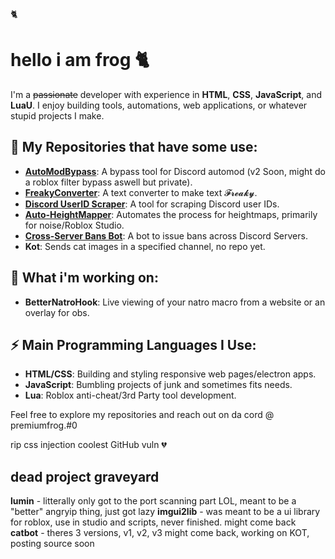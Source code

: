 🐈

# hello i am frog 🐈
I'm a ~~passionate~~ developer with experience in **HTML**, **CSS**, **JavaScript**, and **LuaU**. I enjoy building tools, automations, web applications, or whatever stupid projects I make.

## 🌟 My Repositories that have some use:
- **[AutoModBypass](https://github.com/premiumfrog/automodbypass-archived-)**: A bypass tool for Discord automod (v2 Soon, might do a roblox filter bypass aswell but private).
- **[FreakyConverter](https://freakyconverter.vercel.app/)**: A text converter to make text 𝓕𝓻𝓮𝓪𝓴𝔂.
- **[Discord UserID Scraper](https://github.com/premiumfrog/discord-userid-scraper)**: A tool for scraping Discord user IDs.
- **[Auto-HeightMapper](https://github.com/premiumfrog/Auto-HightMapper)**: Automates the process for heightmaps, primarily for noise/Roblox Studio.
- **[Cross-Server Bans Bot](https://github.com/premiumfrog/Cross-Server-Bans-Bot)**: A bot to issue bans across Discord Servers.
- **Kot**: Sends cat images in a specified channel, no repo yet.
## 📣 What i'm working on:
- **BetterNatroHook**: Live viewing of your natro macro from a website or an overlay for obs.
## ⚡ Main Programming Languages I Use:
- **HTML/CSS**: Building and styling responsive web pages/electron apps.
- **JavaScript**: Bumbling projects of junk and sometimes fits needs.
- **Lua**: Roblox anti-cheat/3rd Party tool development.

Feel free to explore my repositories and reach out on da cord @ premiumfrog.#0


rip css injection coolest GitHub vuln 💔



## dead project graveyard 
**lumin** - litterally only got to the port scanning part LOL, meant to be a "better" angryip thing, just got lazy
**imgui2lib** - was meant to be a ui library for roblox, use in studio and scripts, never finished. might come back
**catbot** - theres 3 versions, v1, v2, v3 might come back, working on KOT, posting source soon

